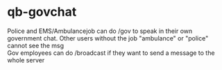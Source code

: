 # qb-govchat
Police and EMS/Ambulancejob can do /gov to speak in their own government chat. Other users without the job "ambulance" or "police" cannot see the msg<br>
Gov employees can do /broadcast if they want to send a message to the whole server
